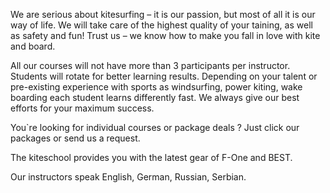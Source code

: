 


We are serious about kitesurfing – it is our passion, but most of all it is our way of life. We will take care of the highest quality of your taining, as well as safety and fun! Trust us – we know how to make you fall in love with kite and board.

All our courses will not have more than 3 participants per instructor. Students will rotate for better learning results. Depending on your talent or pre-existing experience with sports as windsurfing, power kiting, wake boarding each student learns differently fast. We always give our best efforts for your maximum success.

You`re looking for individual courses or package deals ? Just click our packages or send us a request.

The kiteschool provides you with the latest gear of F-One and BEST.

Our instructors speak English, German, Russian, Serbian.
